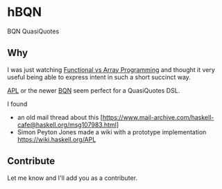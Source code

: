 # hBQN
BQN QuasiQuotes

## Why

I was just watching [Functional vs Array Programming](https://www.youtube.com/watch?v=UogkQ67d0nY) and thought it very useful being able to express intent in such a short succinct way.

[APL](https://www.gnu.org/software/apl/) or the newer [BQN](https://mlochbaum.github.io/BQN/) seem perfect for a QuasiQuotes DSL.

I found
- an old mail thread about this [https://www.mail-archive.com/haskell-cafe@haskell.org/msg107983.html]
- Simon Peyton Jones made a wiki with a prototype implementation https://wiki.haskell.org/APL

## Contribute

Let me know and I'll add you as a contributer.
